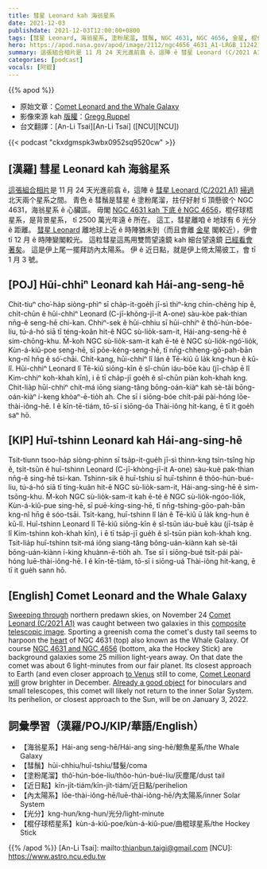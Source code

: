 ```yaml
---
title: 彗星 Leonard kah 海翁星系
date: 2021-12-03
publishdate: 2021-12-03T12:00:00+0800
tags: [彗星 Leonard, 海翁星系, 塗粉尾溜, 彗鬚, NGC 4631, NGC 4656, 金星, 棍仔球桮星系]
hero: https://apod.nasa.gov/apod/image/2112/ngc4656_4631_A1-LRGB_112421_1024px.jpg
summary: 這張組合相片是 11 月 24 天光進前翕 ê，這陣 ê 彗星 Leonard (C/2021 A1) 掃過 北天兩个星系之間。
categories: [podcast]
vocals: [阿錕]
---
```


{{% apod %}}

- 原始文章：[Comet Leonard and the Whale Galaxy](https://apod.nasa.gov/apod/ap211203.html)
- 影像來源 kah [版權][copyright]：[Gregg Ruppel](http://www.greggsastronomy.com/)
- 台文翻譯：[An-Li Tsai][An-Li Tsai] ([NCU][NCU])

{{< podcast "ckxdgmspk3wbx0952sq9520cw" >}}

## [漢羅] 彗星 Leonard kah 海翁星系
[這張組合相片][composite telescopic image]是 11 月 24 天光進前翕 ê，這陣 ê [彗星 Leonard (C/2021 A1)][Comet Leonard (C/2021 A1)] [掃過][Sweeping through] 北天兩个星系之間。
青色 ê 彗鬚是彗星 ê 塗粉尾溜，拄仔好射 tī 頂懸彼个 NGC 4631，海翁星系 ê 心臟區。
毋閣 [NGC 4631 kah 下底 ê NGC 4656][NGC 4631 and NGC 4656]，棍仔球桮星系，是背景星系， tī 2500 萬光年遠 ê 所在。
這工，彗星離咱 ê 地球有 6 光分 ê 距離。
[彗星 Leonard][Comet Leonard will] 離地球上近 ê 時陣猶未到（而且會離 [金星][to Venus] 閣較近），伊會 tī 12 月 ê 時陣變閣較光。
這粒彗星這馬用雙筒望遠鏡 kah 細台望遠鏡 [已經看會著矣][Already a good object]。
這是伊上尾一擺拜訪內太陽系。
伊 ê 近日點，就是伊上倚太陽彼工，會 tī 1 月 3 號。

## [POJ] Hūi-chhiⁿ Leonard kah Hái-ang-seng-hē
Chit-tiuⁿ cho͘-ha̍p siòng-phìⁿ sī cha̍p-it-goe̍h jī-sì thiⁿ-kng chìn-chêng hip ê, chi̍t-chūn ê hūi-chhiⁿ Leonard (C-jī-khòng-jī-it A-one) sàu-kòe pak-thian nn̄g-ê seng-hē chi-kan.
Chhiⁿ-sek ê hūi-chhiu sī hūi-chhiⁿ ê thô͘-hún-bóe-liu, tú-á-hó siā tī téng-koân hit-ê NGC sù-lio̍k-sam-it, Hái-ang-seng-hē ê sim-chōng-khu.
M̄-koh NGC sù-lio̍k-sam-it kah ē-té ê NGC sù-lio̍k-ngó͘-lio̍k, Kùn-á-kiû-poe seng-hē, sī pōe-kéng-seng-hē, tī nn̄g-chheng-gō͘-pah-bān kng-nî hn̄g ê só͘-chāi.
Chi̍t-kang, hūi-chhiⁿ lî lán ê Tē-kiû ū la̍k kng-hun ê kū-lî.
Hūi-chhiⁿ Leonard lî Tē-kiû siōng-kīn ê sî-chūn iáu-bōe kàu (jī-cha̍p ē lî Kim-chhiⁿ koh-khah kīn), i ē tī cha̍p-jī goe̍h ê sî-chūn piàn koh-khah kng.
Chit-lia̍p hūi-chhiⁿ chit-má iōng siang-tâng bōng-oán-kiàⁿ kah sè-tâi bōng-oán-kiàⁿ í-keng khòaⁿ-ē-tio̍h ah.
Che sī i siōng-bóe chi̍t-pái pài-hóng lōe-thài-iông-hē.
I ê kīn-tē-tiám, tō-sī i siōng-óa Thài-iông hit-kang, ē tī it goe̍h saⁿ hō.

## [KIP]  Huī-tshinn Leonard kah Hái-ang-sing-hē
Tsit-tiunn tsoo-ha̍p siòng-phìnn sī tsa̍p-it-gue̍h jī-sì thinn-kng tsìn-tsîng hip ê, tsi̍t-tsūn ê huī-tshinn Leonard (C-jī-khòng-jī-it A-one) sàu-kuè pak-thian nn̄g-ê sing-hē tsi-kan.
Tshinn-sik ê huī-tshiu sī huī-tshinn ê thôo-hún-bué-liu, tú-á-hó siā tī tíng-kuân hit-ê NGC sù-lio̍k-sam-it, Hái-ang-sing-hē ê sim-tsōng-khu.
M̄-koh NGC sù-lio̍k-sam-it kah ē-té ê NGC sù-lio̍k-ngóo-lio̍k, Kùn-á-kiû-pue sing-hē, sī puē-kíng-sing-hē, tī nn̄g-tshing-gōo-pah-bān kng-nî hn̄g ê sóo-tsāi.
Tsi̍t-kang, huī-tshinn lî lán ê Tē-kiû ū la̍k kng-hun ê kū-lî.
Huī-tshinn Leonard lî Tē-kiû siōng-kīn ê sî-tsūn iáu-buē kàu (jī-tsa̍p ē lî Kim-tshinn koh-khah kīn), i ē tī tsa̍p-jī gue̍h ê sî-tsūn piàn koh-khah kng.
Tsit-lia̍p huī-tshinn tsit-má iōng siang-tâng bōng-uán-kiànn kah sè-tâi bōng-uán-kiànn í-king khuànn-ē-tio̍h ah.
Tse sī i siōng-bué tsi̍t-pái pài-hóng luē-thài-iông-hē.
I ê kīn-tē-tiám, tō-sī i siōng-uá Thài-iông hit-kang, ē tī it gue̍h sann hō.

## [English] Comet Leonard and the Whale Galaxy
[Sweeping through][Sweeping through] northern predawn skies, on November 24 [Comet Leonard (C/2021 A1)][Comet Leonard (C/2021 A1)] was caught between two galaxies in this [composite telescopic image][composite telescopic image].
Sporting a greenish coma the comet's dusty tail seems to harpoon the [heart][heart] of NGC 4631 (top) also known as the Whale Galaxy.
Of course [NGC 4631 and NGC 4656][NGC 4631 and NGC 4656] (bottom, aka the Hockey Stick) are background galaxies some 25 million light-years away.
On that date the comet was about 6 light-minutes from our fair planet.
Its closest approach to Earth (and even closer approach [to Venus][to Venus] still to come, [Comet Leonard will][Comet Leonard will] grow brighter in December.
[Already a good object][Already a good object] for binoculars and small telescopes, this comet will likely not return to the inner Solar System.
Its perihelion, or closest approach to the Sun, will be on January 3, 2022.

## 詞彙學習（漢羅/POJ/KIP/華語/English）
- 【海翁星系】Hái-ang seng-hē/Hái-ang sing-hē/鯨魚星系/the Whale Galaxy
- 【彗鬚】hūi-chhiu/huī-tshiu/彗髮/coma
- 【塗粉尾溜】thô͘-hún-bóe-liu/thôo-hún-bué-liu/灰塵尾/dust tail
- 【近日點】kīn-ji̍t-tiám/kīn-ji̍t-tiám/近日點/perihelion
- 【內太陽系】lōe-thài-iông-hē/luē-thài-iông-hē/內太陽系/inner Solar System
- 【光分】kng-hun/kng-hun/光分/light-minute
- 【棍仔球桮星系】kùn-á-kiû-poe/kùn-á-kiû-pue/曲棍球星系/the Hockey Stick


{{% /apod %}}
[An-Li Tsai]: mailto:thianbun.taigi@gmail.com
[NCU]: https://www.astro.ncu.edu.tw

[copyright]: https://apod.nasa.gov/apod/fap/lib/about_apod.html#srapply

[Sweeping through]:https://apod.nasa.gov/apod/ap211121.html
[Comet Leonard (C/2021 A1)]:https://theskylive.com/cometleonard-info
[composite telescopic image]:http://www.greggsastronomy.com/c2021%20A1%20Leonard.html
[heart]:https://apod.nasa.gov/apod/ap100517.html
[NGC 4631 and NGC 4656]:https://apod.nasa.gov/apod/ap090821.html
[to Venus]:https://arxiv.org/abs/2107.12370
[Comet Leonard will]:https://earthsky.org/astronomy-essentials/comet-leonard-might-become-2021s-brightest-2022/
[Already a good object]:https://solarsystem.nasa.gov/resources/2671/whats-up-december-2021/
